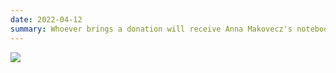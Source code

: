 ```yaml
---
date: 2022-04-12
summary: Whoever brings a donation will receive Anna Makovecz's notebook as a gift!
---
```

![](/images/makoveczanna-egyutterzes_web.jpg)